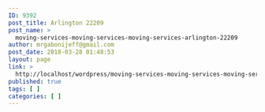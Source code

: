 ```yaml
---
ID: 9392
post_title: Arlington 22209
post_name: >
  moving-services-moving-services-moving-services-arlington-22209
author: mrgabonijeff@gmail.com
post_date: 2018-03-28 01:48:53
layout: page
link: >
  http://localhost/wordpress/moving-services-moving-services-moving-services-arlington-22209/
published: true
tags: [ ]
categories: [ ]
---
```

